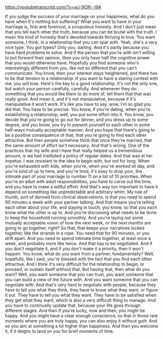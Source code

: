 https://youtubetranscript.com/?v=wJ-9ON--i9A

 If you judge the success of your marriage on your happiness, what do you have when it's nothing but suffering? What you want to have in your marriage is, first and foremost, a scrupulous honesty. And I don't just mean that you tell each other the truth, because you can be brutal with the truth. I mean the kind of honesty that's devoted towards thriving in love. You want someone, I think, in a relationship that you can spar with. Yeah, she's a very nice type. You got types? Only you, darling. And it's partly because you have hard problems to solve. And if the person that you're with isn't willing to put forward their opinion, then you only have half the cognitive power that you would otherwise have. Hopefully you find someone who's interestingly different from you, like not so different that you can't communicate. You know, then your interest stays heightened, and there has to be that tension in a relationship. If you want to have a staring contest with me, you will lose. Here's the key to a good relationship. It's not the only one, but watch your person carefully, carefully. And whenever they do something that you would like them to do more of, tell them that that was really good. And mean it, and it's not manipulative, because if it's manipulative it won't work. It's like you have to say, wow, I'm so glad you did that. You have to be precise. You know, if you're dating, when you're establishing a relationship, well, you put some effort into it. You know, you decide that you're going to go out for dinner, and you dress up to some degree, and you know, you try to present yourself to each other in some half-ways mutually acceptable manner. And you hope that there's going to be a positive consequence of that, that you're going to find each other attractive. But then people somehow think that once they're married, that the same amount of effort isn't necessary. And that's wrong. One of the practices that my wife and I have that really helped us a tremendous amount, is we had instituted a policy of regular dates. And that was at her impetus. I was resistant to the idea to begin with, but not for long. When you're exhausted with kids, when you're, when you've worked all day, and you're kind of up to here, and you're tired, it's easy to drop your, the intimate part of your marriage to number 11 on a list of 10 priorities. When you're an adult with adult responsibilities, you have to carve out the time, and you have to make a willful effort. And that's way too important to have it depend on something like unpredictable and arbitrary whim. My rule of thumb, sort of derived from clinical observations, is that you need to spend 90 minutes a week with your partner talking. And that means you're telling each other about your life, and staying in touch, you know, so that you each know what the other is up to. And you're discussing what needs to be done to keep the household running smoothly. And you're laying out some mutually acceptable vision of how the next week, or the next months are going to go together, right? So that, that keeps your narratives locked together, like the strands in a rope. You need that for 90 minutes, or you drift apart. And you need to spend intimate time together, at least once a week, and probably more like twice. And that has to be negotiated. And if you don't negotiate it, and if you don't make it a priority, then it won't happen. You know, what do you want from a partner, fundamentally? Well, hopefully, like I said, you're blessed with the fact that you find each other attractive. And I think it's very difficult for the relationship to begin, or proceed, or sustain itself without that. But having that, then what do you want? Well, you want someone that you can trust, you want someone that you can build a view of the future with. And you want someone that you can negotiate with. And that's very hard to negotiate with people, because they have to tell you what they think, they have to know what they want, or figure it out. They have to tell you what they want. They have to be satisfied when they get what they want, which is also a very difficult thing to manage. And you have to continually update that, because your life goes through different stages. And then if you're lucky, now and then, you might be happy. And you might have a clear enough conscience, so that in those rare moments where you are truly happy, you can also enjoy it without guilt. And so you aim at something a lot higher than happiness. And then you welcome it, if it deigns to land on you for brief moments of time.